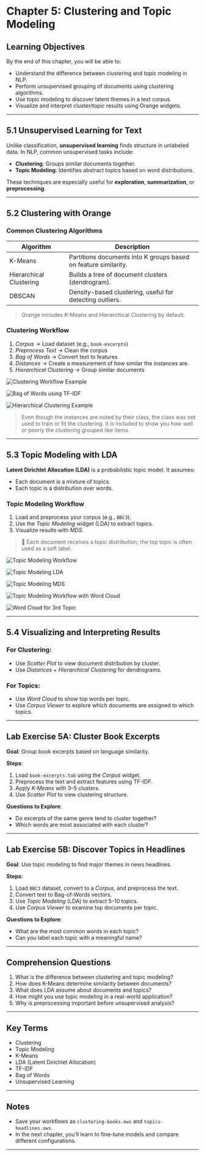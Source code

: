 # Chapter 5: Clustering and Topic Modeling

## Learning Objectives

By the end of this chapter, you will be able to:

- Understand the difference between clustering and topic modeling in NLP.
- Perform unsupervised grouping of documents using clustering algorithms.
- Use topic modeling to discover latent themes in a text corpus.
- Visualize and interpret cluster/topic results using Orange widgets.

---

## 5.1 Unsupervised Learning for Text

Unlike classification, **unsupervised learning** finds structure in unlabeled data. In NLP, common unsupervised tasks include:

- **Clustering**: Groups similar documents together.
- **Topic Modeling**: Identifies abstract topics based on word distributions.

These techniques are especially useful for **exploration**, **summarization**, or **preprocessing**.

---

## 5.2 Clustering with Orange

### Common Clustering Algorithms

| Algorithm | Description |
|----------|-------------|
| K-Means | Partitions documents into K groups based on feature similarity. |
| Hierarchical Clustering | Builds a tree of document clusters (dendrogram). |
| DBSCAN | Density-based clustering, useful for detecting outliers. |

> Orange includes K-Means and Hierarchical Clustering by default.

### Clustering Workflow

1. *Corpus* → Load dataset (e.g., `book-excerpts`)
2. *Preprocess Text* → Clean the corpus
3. *Bag of Words* → Convert text to features
4. *Distances* → Create a measurement of how similar the instances are.
5. *Hierarchical Clustering* → Group similar documents

![Clustering Workflow Example](./Clustering%20Workflow.png)

![Bag of Words using TF-IDF](./Bag%20of%20Words%20TF-IDF.png)

![Hierarchical Clustering Example](./Hierarchical%20Clustering.png)

> Even though the instances are noted by their class, the class was not used to train or fit the clustering.  It is included to show you how well or poorly the clustering grouped like items.

---

## 5.3 Topic Modeling with LDA

**Latent Dirichlet Allocation (LDA)** is a probabilistic topic model. It assumes:

- Each document is a mixture of topics.
- Each topic is a distribution over words.

### Topic Modeling Workflow

1. Load and preprocess your corpus (e.g., `BBC3`).
2. Use the *Topic Modeling* widget (LDA) to extract topics.
3. Visualize results with *MDS*.

> 📌 Each document receives a topic distribution; the top topic is often used as a soft label.

![Topic Modeling Workflow](./Topic%20Modeling%20Workflow.png)

![Topic Modeling LDA](./Topic%20Modeling-LDA.png)

![Topic Modeling MDS](./Topic%20Modeling%20MDS.png)

![Topic Modeling Workflow with Word Cloud](./Topic%20Modeling%20Workflow%20with%20Word%20Cloud.png)

![Word Cloud for 3rd Topic](./Word%20Cloud.png)

---

## 5.4 Visualizing and Interpreting Results

### For Clustering:

- Use *Scatter Plot* to view document distribution by cluster.
- Use *Distances* + *Hierarchical Clustering* for dendrograms.

### For Topics:

- Use *Word Cloud* to show top words per topic.
- Use *Corpus Viewer* to explore which documents are assigned to which topics.

---

## Lab Exercise 5A: Cluster Book Excerpts

**Goal**: Group book excerpts based on language similarity.

**Steps**:

1. Load `book-excerpts.tab` using the *Corpus* widget.
2. Preprocess the text and extract features using TF-IDF.
3. Apply *K-Means* with 3–5 clusters.
4. Use *Scatter Plot* to view clustering structure.

**Questions to Explore**:
- Do excerpts of the same genre tend to cluster together?
- Which words are most associated with each cluster?

---

## Lab Exercise 5B: Discover Topics in Headlines

**Goal**: Use topic modeling to find major themes in news headlines.

**Steps**:

1. Load `BBC3` dataset, convert to a *Corpus*, and preprocess the text.
2. Convert text to Bag-of-Words vectors.
3. Use *Topic Modeling* (LDA) to extract 5–10 topics.
4. Use *Corpus Viewer* to examine top documents per topic.

**Questions to Explore**:
- What are the most common words in each topic?
- Can you label each topic with a meaningful name?

---

## Comprehension Questions

1. What is the difference between clustering and topic modeling?
2. How does K-Means determine similarity between documents?
3. What does LDA assume about documents and topics?
4. How might you use topic modeling in a real-world application?
5. Why is preprocessing important before unsupervised analysis?

---

## Key Terms

- Clustering
- Topic Modeling
- K-Means
- LDA (Latent Dirichlet Allocation)
- TF-IDF
- Bag of Words
- Unsupervised Learning

---

## Notes

- Save your workflows as `clustering-books.ows` and `topics-headlines.ows`.
- In the next chapter, you’ll learn to fine-tune models and compare different configurations.

---

